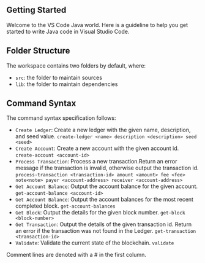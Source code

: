 ## Getting Started

Welcome to the VS Code Java world. Here is a guideline to help you get started to write Java code in Visual Studio Code.

## Folder Structure

The workspace contains two folders by default, where:

- `src`: the folder to maintain sources
- `lib`: the folder to maintain dependencies

## Command Syntax

The command syntax specification follows:

- `Create Ledger`: Create a new ledger with the given name, description, and seed value. 
  ```create-ledger <name> description <description> seed <seed>```
- `Create Account`: Create a new account with the given account id. 
  ```create-account <account-id>```
- `Process Transaction`: Process a new transaction.Return an error message if the transaction is invalid, otherwise output the transaction id.
  ```process-transaction <transaction-id> amount <amount> fee <fee> note<note> payer <account-address> receiver <account-address>```
- `Get Account Balance`: Output the account balance for the given account. 
  ```get-account-balance <account-id>```
- `Get Account Balance`: Output the account balances for the most recent completed block.
  ```get-account-balances```
- `Get Block`: Output the details for the given block number.
  ```get-block <block-number>```
- `Get Transaction`: Output the details of the given transaction id. Return an error if the transaction was not found in the Ledger.
  ```get-transaction <transaction-id>```
- `Validate`: Validate the current state of the blockchain.
  ```validate```
 
 Comment lines are denoted with a # in the first column.
